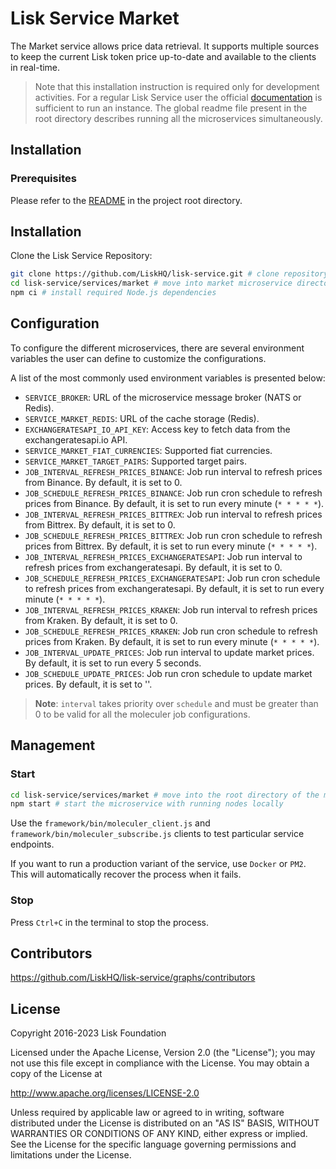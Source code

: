 # Lisk Service Market

The Market service allows price data retrieval. It supports multiple sources to keep the current Lisk token price up-to-date and available to the clients in real-time.

> Note that this installation instruction is required only for development activities. For a regular Lisk Service user the official [documentation](https://lisk.com/documentation/lisk-service/) is sufficient to run an instance. The global readme file present in the root directory describes running all the microservices simultaneously.

## Installation

### Prerequisites

Please refer to the [README](../../README.md) in the project root directory.

## Installation

Clone the Lisk Service Repository:

```bash
git clone https://github.com/LiskHQ/lisk-service.git # clone repository
cd lisk-service/services/market # move into market microservice directory
npm ci # install required Node.js dependencies
```

## Configuration

To configure the different microservices, there are several environment variables the user can define to customize the configurations.

A list of the most commonly used environment variables is presented below:

- `SERVICE_BROKER`: URL of the microservice message broker (NATS or Redis).
- `SERVICE_MARKET_REDIS`: URL of the cache storage (Redis).
- `EXCHANGERATESAPI_IO_API_KEY`: Access key to fetch data from the exchangeratesapi.io API.
- `SERVICE_MARKET_FIAT_CURRENCIES`: Supported fiat currencies.
- `SERVICE_MARKET_TARGET_PAIRS`: Supported target pairs.
- `JOB_INTERVAL_REFRESH_PRICES_BINANCE`: Job run interval to refresh prices from Binance. By default, it is set to 0.
- `JOB_SCHEDULE_REFRESH_PRICES_BINANCE`: Job run cron schedule to refresh prices from Binance. By default, it is set to run every minute (`* * * * *`).
- `JOB_INTERVAL_REFRESH_PRICES_BITTREX`: Job run interval to refresh prices from Bittrex. By default, it is set to 0.
- `JOB_SCHEDULE_REFRESH_PRICES_BITTREX`: Job run cron schedule to refresh prices from Bittrex. By default, it is set to run every minute (`* * * * *`).
- `JOB_INTERVAL_REFRESH_PRICES_EXCHANGERATESAPI`: Job run interval to refresh prices from exchangeratesapi. By default, it is set to 0.
- `JOB_SCHEDULE_REFRESH_PRICES_EXCHANGERATESAPI`: Job run cron schedule to refresh prices from exchangeratesapi. By default, it is set to run every minute (`* * * * *`).
- `JOB_INTERVAL_REFRESH_PRICES_KRAKEN`: Job run interval to refresh prices from Kraken. By default, it is set to 0.
- `JOB_SCHEDULE_REFRESH_PRICES_KRAKEN`: Job run cron schedule to refresh prices from Kraken. By default, it is set to run every minute (`* * * * *`).
- `JOB_INTERVAL_UPDATE_PRICES`: Job run interval to update market prices. By default, it is set to run every 5 seconds.
- `JOB_SCHEDULE_UPDATE_PRICES`: Job run cron schedule to update market prices. By default, it is set to ''.

> **Note**: `interval` takes priority over `schedule` and must be greater than 0 to be valid for all the moleculer job configurations.

## Management

### Start

```bash
cd lisk-service/services/market # move into the root directory of the market microservice
npm start # start the microservice with running nodes locally
```

Use the `framework/bin/moleculer_client.js` and `framework/bin/moleculer_subscribe.js` clients to test particular service endpoints.

If you want to run a production variant of the service, use `Docker` or `PM2`. This will automatically recover the process when it fails.

### Stop

Press `Ctrl+C` in the terminal to stop the process.

## Contributors

https://github.com/LiskHQ/lisk-service/graphs/contributors

## License

Copyright 2016-2023 Lisk Foundation

Licensed under the Apache License, Version 2.0 (the "License");
you may not use this file except in compliance with the License.
You may obtain a copy of the License at

http://www.apache.org/licenses/LICENSE-2.0

Unless required by applicable law or agreed to in writing, software
distributed under the License is distributed on an "AS IS" BASIS,
WITHOUT WARRANTIES OR CONDITIONS OF ANY KIND, either express or implied.
See the License for the specific language governing permissions and
limitations under the License.

[lisk documentation site]: https://lisk.com/documentation
